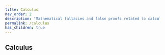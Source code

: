 ```yaml
---
title: Calculus
nav_order: 2
description: "Mathematical fallacies and false proofs related to calculus."
permalink: /calculus
has_children: true
---
```


## Calculus
